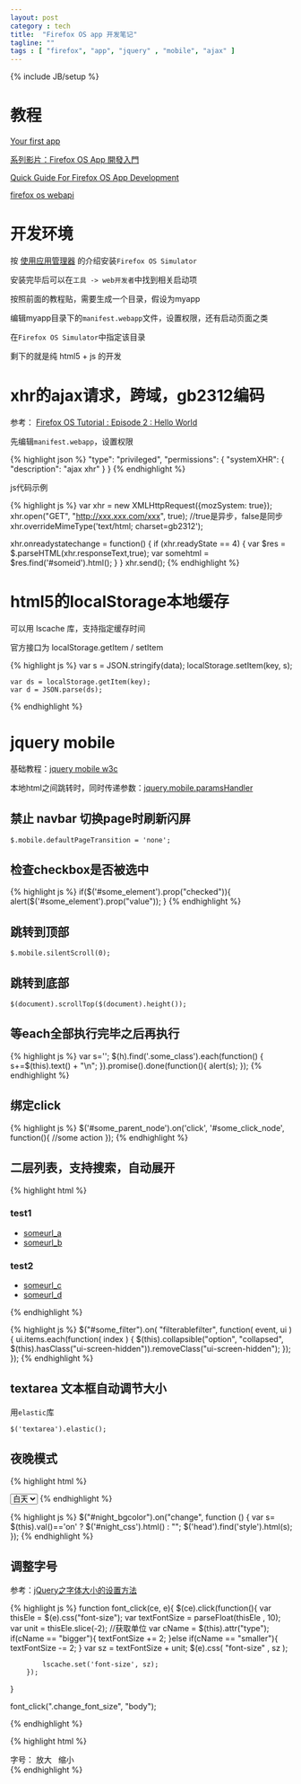 ```yaml
---
layout: post
category : tech
title:  "Firefox OS app 开发笔记"
tagline: ""
tags : [ "firefox", "app", "jquery" , "mobile", "ajax" ] 
---
```

{% include JB/setup %}

# 教程

[Your first app](https://developer.mozilla.org/zh-CN/Apps/Quickstart/Build/Your_first_app)

[系列影片：Firefox OS App 開發入門](https://developer.mozilla.org/zh-TW/Firefox_OS/Screencast_series:_App_Basics_for_Firefox_OS)

[Quick Guide For Firefox OS App Development](https://leanpub.com/quickguidefirefoxosdevelopment)

[firefox os webapi](https://wiki.mozilla.org/WebAPI)

# 开发环境

按 [使用应用管理器](https://developer.mozilla.org/zh-CN/Firefox_OS/Using_the_App_Manager) 的介绍安装``Firefox OS Simulator``

安装完毕后可以在``工具 -> web开发者``中找到相关启动项

按照前面的教程贴，需要生成一个目录，假设为myapp

编辑myapp目录下的``manifest.webapp``文件，设置权限，还有启动页面之类

在``Firefox OS Simulator``中指定该目录

剩下的就是纯 html5 + js 的开发

# xhr的ajax请求，跨域，gb2312编码

参考： [Firefox OS Tutorial : Episode 2 : Hello World](http://rominirani.com/2013/07/29/firefox-os-tutorial-episode-2-hello-world/)

先编辑``manifest.webapp``，设置权限

{% highlight json %}
"type": "privileged",
"permissions": {
    "systemXHR": { "description": "ajax xhr" }
}
{% endhighlight %}

js代码示例

{% highlight js %}
var xhr = new XMLHttpRequest({mozSystem: true});
xhr.open("GET", "http://xxx.xxx.com/xxx", true); //true是异步，false是同步
xhr.overrideMimeType('text/html; charset=gb2312'); 

xhr.onreadystatechange = function() {
    if (xhr.readyState == 4) {
        var $res = $.parseHTML(xhr.responseText,true);
        var somehtml = $res.find('#someid').html();
    }
}
xhr.send();
{% endhighlight %}

# html5的localStorage本地缓存

可以用 lscache 库，支持指定缓存时间

官方接口为 localStorage.getItem / setItem 

{% highlight js %}
    var s = JSON.stringify(data);
    localStorage.setItem(key, s);

    var ds = localStorage.getItem(key);
    var d = JSON.parse(ds);
{% endhighlight %}

# jquery mobile 

基础教程：[jquery mobile w3c](http://www.w3school.com.cn/jquerymobile/index.asp)

本地html之间跳转时，同时传递参数：[jquery.mobile.paramsHandler](https://github.com/CameronAskew/jquery.mobile.paramsHandler)

## 禁止 navbar 切换page时刷新闪屏

``$.mobile.defaultPageTransition = 'none';``

## 检查checkbox是否被选中

{% highlight js %}
if($('#some_element').prop("checked")){
    alert($('#some_element').prop("value"));
}
{% endhighlight %}

## 跳转到顶部

``$.mobile.silentScroll(0);``

## 跳转到底部

``$(document).scrollTop($(document).height());``

## 等each全部执行完毕之后再执行

{% highlight js %}
var s='';
$(h).find('.some_class').each(function() {
    s+=$(this).text() + "\n";
}).promise().done(function(){
    alert(s);
});
{% endhighlight %}

## 绑定click

{% highlight js %}
$('#some_parent_node').on('click', 
'#some_click_node', function(){
    //some action
});
{% endhighlight %}

##  二层列表，支持搜索，自动展开

{% highlight html %}
<div data-role="collapsible-set" data-inset="false" data-filter="true" id="some_filter">
<div data-role="collapsible">
<h3>test1</h3>
<ul data-role="listview" data-inset="false">
<li><a href="#someurl_a">someurl_a</a></li>
<li><a href="#someurl_b">someurl_b</a></li>
</ul>
</div>
<div data-role="collapsible">
<h3>test2</h3>
<ul data-role="listview" data-inset="false">
<li><a href="#someurl_c">someurl_c</a></li>
<li><a href="#someurl_d">someurl_d</a></li>
</ul>
</div>
</div>
{% endhighlight %}

{% highlight js %}
$("#some_filter").on( "filterablefilter", function( event, ui ) {
    ui.items.each(function( index ) {
        $(this).collapsible("option", "collapsed", $(this).hasClass("ui-screen-hidden")).removeClass("ui-screen-hidden");
    });
});
{% endhighlight %}


## textarea 文本框自动调节大小

用``elastic``库

``$('textarea').elastic();``

## 夜晚模式

{% highlight html %}
<head>
<style>
</style>
</head>
<body>
<select name="night" data-role="slider" id="night_bgcolor"> 
              <option value="off">白天</option> 
              <option value="on">黑夜</option> 
</select> 

<div id="night_css" style="display:none;">
    body,div,table  {
    background-color: #000000;
    color: #f0efd0;
    }
    a:link  { color: #71baa5; }
    a:hover {color: #FFE900 !important; background-color: #363037 !important;}
</div>
</body>
{% endhighlight %}

{% highlight js %}
$("#night_bgcolor").on("change", function () {
        var s= $(this).val()=='on' ?  $('#night_css').html() : ""; 
        $('head').find('style').html(s);
        });
{% endhighlight %}

## 调整字号

参考：[jQuery之字体大小的设置方法](http://www.poluoluo.com/jzxy/201402/264210.html)

{% highlight js %}
function font_click(ce, e){
        $(ce).click(function(){
            var thisEle = $(e).css("font-size"); 
            var textFontSize = parseFloat(thisEle , 10);
            var unit = thisEle.slice(-2); //获取单位
            var cName = $(this).attr("type");
            if(cName == "bigger"){
                    textFontSize += 2;
            }else if(cName == "smaller"){
                    textFontSize -= 2;
            }
            var sz = textFontSize + unit;
            $(e).css( "font-size" , sz );

            lscache.set('font-size', sz);
        });
}

font_click(".change_font_size", "body");

{% endhighlight %}

{% highlight html %}
<div id="font_size_d"> 
字号： 
<a class="change_font_size" type="bigger">放大</a> 
&nbsp; 
<a class="change_font_size" type="smaller">缩小</a> 
</div> 
{% endhighlight %}
